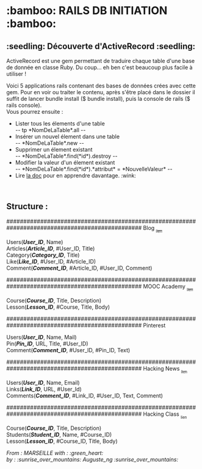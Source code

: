 <h1> :bamboo: RAILS DB INITIATION :bamboo: </h1>
<h2> :seedling: Découverte d'ActiveRecord :seedling: </h2>
<p>ActiveRecord est une gem permettant de traduire chaque table d'une base de donnée en classe Ruby. Du coup... eh ben c'est beaucoup plus facile à utiliser !</p>
<p>Voici 5 applications rails contenant des bases de données crées avec cette gem. Pour en voir ou traiter le contenu, après s'être placé dans le dossier il suffit de lancer bundle install ($ bundle install), puis la console de rails ($ rails console).<br />
Vous pourrez ensuite :
<ul><li>Lister tous les élements d'une table<br /> -- tp *NomDeLaTable*.all --</li>
<li>Insérer un nouvel élement dans une table<br /> -- *NomDeLaTable*.new --</li><li>Supprimer un élement existant<br /> -- *NomDeLaTable*.find(*id*).destroy --</li>
<li>Modifier la valeur d'un élement existant<br /> -- *NomDeLaTable*.find(*id*).*attribut* = *NouvelleValeur* --</li>
<li>Lire <a href='https://guides.rubyonrails.org/active_record_querying.html'>la doc</a> pour en apprendre davantage. :wink: </li></ul></p>
<br/>
<h2>Structure : </h2>
<p>
################################################################################################
Blog <a href="https://github.com/stug43/Useless_blog"><sub><sub>lien</sub></sub></a>

Users(***User_ID***, Name)<br />
Articles(***Article_ID***, #User_ID, Title)<br />
Category(***Category_ID***, Title)<br />
Like(***Like_ID***, #User_ID, #Article_ID)<br />
Comment(***Comment_ID***, #Article_ID, #User_ID, Comment)<br />


################################################################################################
MOOC Academy <a href="https://github.com/stug43/MOOC_Academy"><sub><sub>lien</sub></sub></a>

Course(***Course_ID***, Title, Description)<br />
Lesson(***Lesson_ID***, #Course, Title, Body)<br />


################################################################################################
Pinterest

Users(***User_ID***, Name, Mail)<br />
Pin(***Pin_ID***, URL, Title, #User_ID)<br />
Comment(***Comment_ID***, #User_ID, #Pin_ID, Text)<br />


################################################################################################
Hacking News <a href="https://github.com/stug43/Hacking_news"><sub><sub>lien</sub></sub></a>

Users(***User_ID***, Name, Email)<br />
Links(***Link_ID***, URL, #User_Id)<br />
Comments(***Comment_ID***, #Link_ID, #User_ID, Text, Comment)<br />


################################################################################################
Hacking Class <a href="https://github.com/stug43/Hacking_classroom"><sub><sub>lien</sub></sub></a>

Course(***Course_ID***, Title, Description)<br />
Students(***Student_ID***, Name, #Course_ID)<br />
Lesson(***Lesson_ID***, #Course_ID, Title, Body)<br />
</p>
<p><em>From : MARSEILLE with : :green_heart: <br />
by : :sunrise_over_mountains: Auguste_ng :sunrise_over_mountains:</em></p>
